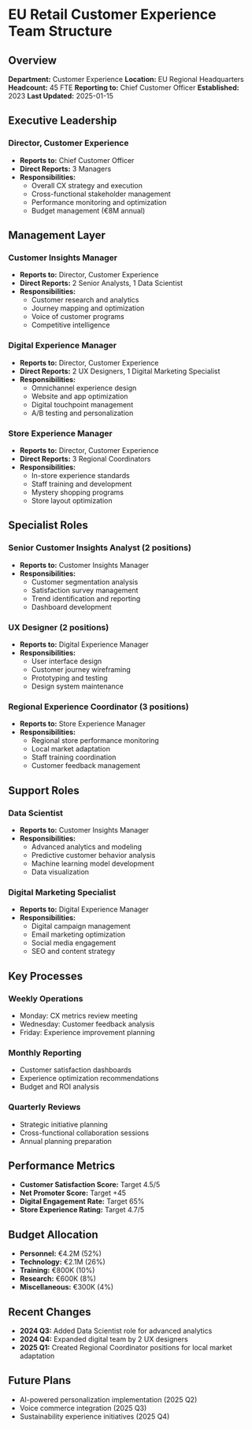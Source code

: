 # EU Retail Customer Experience Team Structure

## Overview
**Department:** Customer Experience
**Location:** EU Regional Headquarters
**Headcount:** 45 FTE
**Reporting to:** Chief Customer Officer
**Established:** 2023
**Last Updated:** 2025-01-15

## Executive Leadership
### Director, Customer Experience
- **Reports to:** Chief Customer Officer
- **Direct Reports:** 3 Managers
- **Responsibilities:**
  - Overall CX strategy and execution
  - Cross-functional stakeholder management
  - Performance monitoring and optimization
  - Budget management (€8M annual)

## Management Layer
### Customer Insights Manager
- **Reports to:** Director, Customer Experience
- **Direct Reports:** 2 Senior Analysts, 1 Data Scientist
- **Responsibilities:**
  - Customer research and analytics
  - Journey mapping and optimization
  - Voice of customer programs
  - Competitive intelligence

### Digital Experience Manager
- **Reports to:** Director, Customer Experience
- **Direct Reports:** 2 UX Designers, 1 Digital Marketing Specialist
- **Responsibilities:**
  - Omnichannel experience design
  - Website and app optimization
  - Digital touchpoint management
  - A/B testing and personalization

### Store Experience Manager
- **Reports to:** Director, Customer Experience
- **Direct Reports:** 3 Regional Coordinators
- **Responsibilities:**
  - In-store experience standards
  - Staff training and development
  - Mystery shopping programs
  - Store layout optimization

## Specialist Roles
### Senior Customer Insights Analyst (2 positions)
- **Reports to:** Customer Insights Manager
- **Responsibilities:**
  - Customer segmentation analysis
  - Satisfaction survey management
  - Trend identification and reporting
  - Dashboard development

### UX Designer (2 positions)
- **Reports to:** Digital Experience Manager
- **Responsibilities:**
  - User interface design
  - Customer journey wireframing
  - Prototyping and testing
  - Design system maintenance

### Regional Experience Coordinator (3 positions)
- **Reports to:** Store Experience Manager
- **Responsibilities:**
  - Regional store performance monitoring
  - Local market adaptation
  - Staff training coordination
  - Customer feedback management

## Support Roles
### Data Scientist
- **Reports to:** Customer Insights Manager
- **Responsibilities:**
  - Advanced analytics and modeling
  - Predictive customer behavior analysis
  - Machine learning model development
  - Data visualization

### Digital Marketing Specialist
- **Reports to:** Digital Experience Manager
- **Responsibilities:**
  - Digital campaign management
  - Email marketing optimization
  - Social media engagement
  - SEO and content strategy

## Key Processes
### Weekly Operations
- Monday: CX metrics review meeting
- Wednesday: Customer feedback analysis
- Friday: Experience improvement planning

### Monthly Reporting
- Customer satisfaction dashboards
- Experience optimization recommendations
- Budget and ROI analysis

### Quarterly Reviews
- Strategic initiative planning
- Cross-functional collaboration sessions
- Annual planning preparation

## Performance Metrics
- **Customer Satisfaction Score:** Target 4.5/5
- **Net Promoter Score:** Target +45
- **Digital Engagement Rate:** Target 65%
- **Store Experience Rating:** Target 4.7/5

## Budget Allocation
- **Personnel:** €4.2M (52%)
- **Technology:** €2.1M (26%)
- **Training:** €800K (10%)
- **Research:** €600K (8%)
- **Miscellaneous:** €300K (4%)

## Recent Changes
- **2024 Q3:** Added Data Scientist role for advanced analytics
- **2024 Q4:** Expanded digital team by 2 UX designers
- **2025 Q1:** Created Regional Coordinator positions for local market adaptation

## Future Plans
- AI-powered personalization implementation (2025 Q2)
- Voice commerce integration (2025 Q3)
- Sustainability experience initiatives (2025 Q4)

